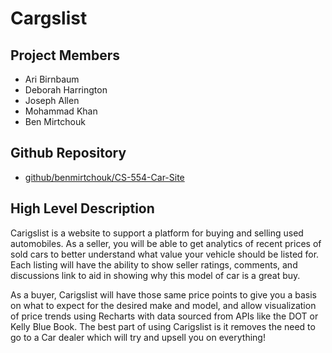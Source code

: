 # Cargslist

## Project Members

* Ari Birnbaum
* Deborah Harrington
* Joseph Allen
* Mohammad Khan
* Ben Mirtchouk

## Github Repository

* [github/benmirtchouk/CS-554-Car-Site](https://github.com/benmirtchouk/CS-554-Car-Site.git)

## High Level Description

Carigslist is a website to support a platform for buying and selling used automobiles. As a seller, you will be able to get analytics of recent prices of sold cars to better understand what value your vehicle should be listed for. Each listing will have the ability to show seller ratings, comments, and discussions link to aid in showing why this model of car is a great buy. 

As a buyer, Carigslist will have those same price points to give you a basis on what to expect for the desired make and model, and allow visualization of price trends using Recharts with data sourced from APIs like the DOT or Kelly Blue Book. The best part of using Carigslist is it removes the need to go to a Car dealer which will try and upsell you on everything!
